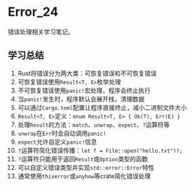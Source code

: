 # Error_24

错误处理相关学习笔记。

## 学习总结

1. Rust将错误分为两大类：可恢复错误和不可恢复错误
2. 可恢复错误使用`Result<T, E>`枚举处理
3. 不可恢复错误使用`panic!`宏处理，程序会终止执行
4. 当`panic!`发生时，程序默认会展开栈，清理数据
5. 可以通过`Cargo.toml`配置让程序直接终止，减小二进制文件大小
6. `Result<T, E>`定义：`enum Result<T, E> { Ok(T), Err(E) }`
7. 处理`Result`的方法：`match`、`unwrap`、`expect`、`?`运算符等
8. `unwrap`在`Err`时会自动调用`panic!`
9. `expect`允许自定义`panic!`信息
10. `?`运算符简化错误传播：`let f = File::open("hello.txt")?;`
11. `?`运算符只能用于返回`Result`或`Option`类型的函数
12. 可以自定义错误类型并实现`std::error::Error`特性
13. 通常使用`thiserror`或`anyhow`等crate简化错误处理 